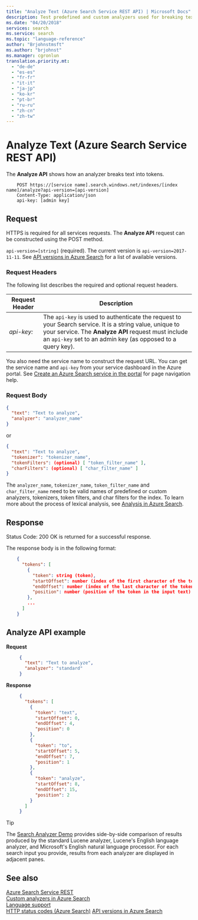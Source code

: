 ```yaml
---
title: "Analyze Text (Azure Search Service REST API) | Microsoft Docs"
description: Test predefined and custom analyzers used for breaking text into tokens during Azure Search indexing.
ms.date: "04/20/2018"
services: search
ms.service: search
ms.topic: "language-reference"
author: "Brjohnstmsft"
ms.author: "brjohnst"
ms.manager: cgronlun
translation.priority.mt:
  - "de-de"
  - "es-es"
  - "fr-fr"
  - "it-it"
  - "ja-jp"
  - "ko-kr"
  - "pt-br"
  - "ru-ru"
  - "zh-cn"
  - "zh-tw"
---
```

# Analyze Text (Azure Search Service REST API)

The **Analyze API** shows how an analyzer breaks text into tokens.

```
    POST https://[service name].search.windows.net/indexes/[index name]/analyze?api-version=[api-version]
    Content-Type: application/json
    api-key: [admin key]
```     
## Request  

HTTPS is required for all services requests. The **Analyze API** request can be constructed using the POST method.

`api-version=[string]` (required). The current version is `api-version=2017-11-11`. See [API versions in Azure Search](https://docs.microsoft.com/azure/search/search-api-versions) for a list of available versions.

### Request Headers  
The following list describes the required and optional request headers.

|Request Header|Description|  
|--------------------|-----------------|  
|*api-key:*|The `api-key` is used to authenticate the request to your Search service. It is a string value, unique to your service. The **Analyze API** request must include an `api-key` set to an admin key (as opposed to a query key).|  

 You also need the service name to construct the request URL. You can get the service name and `api-key` from your service dashboard in the Azure portal. See [Create an Azure Search service in the portal](https://azure.microsoft.com/documentation/articles/search-create-service-portal/) for page navigation help.  

### Request Body
```json
{
  "text": "Text to analyze",
  "analyzer": "analyzer_name"
}
```  
or
```json
{
  "text": "Text to analyze",
  "tokenizer": "tokenizer_name",
  "tokenFilters": (optional) [ "token_filter_name" ],
  "charFilters": (optional) [ "char_filter_name" ]
}
```  
The `analyzer_name`, `tokenizer_name`, `token_filter_name` and `char_filter_name` need to be valid names of predefined or custom analyzers, tokenizers, token filters, and char filters for the index. To learn more about the process of lexical analysis, see [Analysis in Azure Search](https://aka.ms/azsanalysis).


## Response  

Status Code: 200 OK is returned for a successful response.

The response body is in the following format:
```json
    {
      "tokens": [
        {
          "token": string (token),
          "startOffset": number (index of the first character of the token),
          "endOffset": number (index of the last character of the token),
          "position": number (position of the token in the input text)
        },
        ...
      ]
    }
 ```

## Analyze API example

 **Request**
```json
     {
       "text": "Text to analyze",
       "analyzer": "standard"
     }
```
 **Response**
```json
     {
       "tokens": [
         {
           "token": "text",
           "startOffset": 0,
           "endOffset": 4,
           "position": 0
         },
         {
           "token": "to",
           "startOffset": 5,
           "endOffset": 7,
           "position": 1
         },
         {
           "token": "analyze",
           "startOffset": 8,
           "endOffset": 15,
           "position": 2
         }
       ]
     }
```

 > [!Tip]
 > The [Search Analyzer Demo](http://alice.unearth.ai/) provides side-by-side comparison of results produced by the standard Lucene analyzer, Lucene's English language analyzer, and Microsoft's English natural language processor. For each search input you provide, results from each analyzer are displayed in adjacent panes.
 
## See also  
 [Azure Search Service REST](index.md)  
 [Custom analyzers in Azure Search](custom-analyzers-in-azure-search.md)  
 [Language support](language-support.md)  
 [HTTP status codes &#40;Azure Search&#41;](http-status-codes.md) 
 [API versions in Azure Search](https://docs.microsoft.com/azure/search/search-api-versions)
